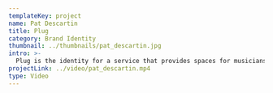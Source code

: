 ```yaml
---
templateKey: project
name: Pat Descartin
title: Plug
category: Brand Identity
thumbnail: ../thumbnails/pat_descartin.jpg
intro: >-
  Plug is the identity for a service that provides spaces for musicians to play their own pop-up shows which are hosted by local businesses. Plug's identity stems from the idea of connectedness and the ability to bring two parts, or groups of people, together.
projectLink: ../video/pat_descartin.mp4
type: Video
---
```

